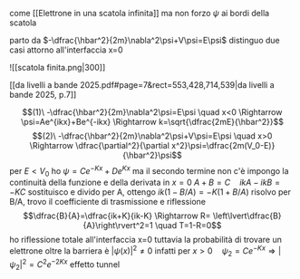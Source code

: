 
come [[Elettrone in una scatola infinita]] ma non forzo $\psi$ ai bordi della scatola

parto da $-\dfrac{\hbar^2}{2m}\nabla^2\psi+V\psi=E\psi$
distinguo due casi attorno all'interfaccia x=0

![[scatola finita.png|300]]

[[da livelli a bande 2025.pdf#page=7&rect=553,428,714,539|da livelli a bande 2025, p.7]]

$$(1)\ -\dfrac{\hbar^2}{2m}\nabla^2\psi=E\psi \quad x<0 \Rightarrow \psi=Ae^{ikx}+Be^{-ikx} \Rightarrow k=\sqrt{\dfrac{2mE}{\hbar^2}}$$
$$(2)\ -\dfrac{\hbar^2}{2m}\nabla^2\psi+V\psi=E\psi \quad x>0 \Rightarrow \dfrac{\partial^2}{\partial x^2}\psi=\dfrac{2m(V_0-E)}{\hbar^2}\psi$$
per $E<V_0$ ho $\psi=Ce^{-Kx}+De^{Kx}$ ma il secondo termine non c'è
impongo la continuità della funzione e della derivata in $x=0$
$A+B=C \quad ikA-ikB = -KC$
sostituisco e divido per A, ottengo $ik(1-B/A)=-K(1+B/A)$
risolvo per B/A, trovo il coefficiente di trasmissione e riflessione
$$\dfrac{B}{A}=\dfrac{ik+K}{ik-K} \Rightarrow R= \left\lvert\dfrac{B}{A}\right\rvert^2=1 \quad T=1-R=0$$
ho riflessione totale all'interfaccia x=0
tuttavia la probabilità di trovare un elettrone oltre la barriera è $\vert \psi(x)\vert^2 \ne 0$
infatti per $x>0 \quad \psi_2=Ce^{-Kx} \Rightarrow \vert \psi_2\vert^2 = C^2e^{-2Kx}$
effetto tunnel